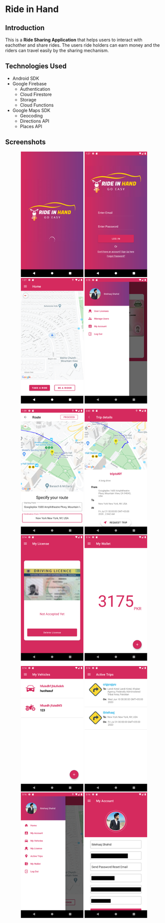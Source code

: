 # Ride in Hand
## Introduction
This is a **Ride Sharing Application** that helps users to interact with eachother and share rides. The users ride holders can earn money and the riders can travel easily by the sharing mechanism.
## Technologies Used
* Android SDK
* Google Firebase
  * Authentication
  * Cloud Firestore
  * Storage
  * Cloud Functions
* Google Maps SDK
  * Geocoding
  * Directions API
  * Places API
## Screenshots
<p align="center">
  <img src="https://github.com/Starwalker97/RideeInHands/blob/master/app/sampledata/1.png" width="200">
  <img src="https://github.com/Starwalker97/RideeInHands/blob/master/app/sampledata/2.png" width="200">
  <img src="https://github.com/Starwalker97/RideeInHands/blob/master/app/sampledata/3.png" width="200">
  <img src="https://github.com/Starwalker97/RideeInHands/blob/master/app/sampledata/13.png" width="200">

</p>
<p align="center">
  <img src="https://github.com/Starwalker97/RideeInHands/blob/master/app/sampledata/5.png" width="200">
  <img src="https://github.com/Starwalker97/RideeInHands/blob/master/app/sampledata/6.png" width="200">
  <img src="https://github.com/Starwalker97/RideeInHands/blob/master/app/sampledata/7.png" width="200">
  <img src="https://github.com/Starwalker97/RideeInHands/blob/master/app/sampledata/8.png" width="200">
</p>
<p align="center">
  <img src="https://github.com/Starwalker97/RideeInHands/blob/master/app/sampledata/9.png" width="200">
  <img src="https://github.com/Starwalker97/RideeInHands/blob/master/app/sampledata/10.png" width="200">
  <img src="https://github.com/Starwalker97/RideeInHands/blob/master/app/sampledata/11.png" width="200">
  <img src="https://github.com/Starwalker97/RideeInHands/blob/master/app/sampledata/12.png" width="200">
</p>
